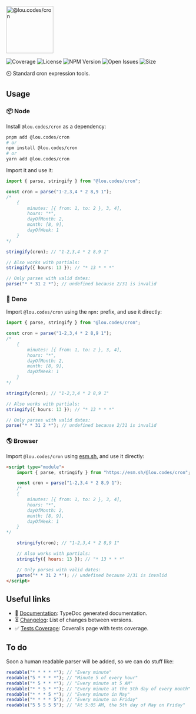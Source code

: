 <img id="logo" alt="@lou.codes/cron" src="https://lou.codes/logos/lou_codes_cron.svg" height="128" />

![Coverage][coverage-badge] ![License][license-badge]
![NPM Version][npm-version-badge] ![Open Issues][open-issues-badge]
![Size][size-badge]

⏲️ Standard cron expression tools.

## Usage

### 📦 Node

Install `@lou.codes/cron` as a dependency:

```bash
pnpm add @lou.codes/cron
# or
npm install @lou.codes/cron
# or
yarn add @lou.codes/cron
```

Import it and use it:

```typescript
import { parse, stringify } from "@lou.codes/cron";

const cron = parse("1-2,3,4 * 2 8,9 1");
/*
	{
		minutes: [{ from: 1, to: 2 }, 3, 4],
		hours: "*",
		dayOfMonth: 2,
		month: [8, 9],
		dayOfWeek: 1
	}
*/

stringify(cron); // "1-2,3,4 * 2 8,9 1"

// Also works with partials:
stringify({ hours: 13 }); // "* 13 * * *"

// Only parses with valid dates:
parse("* * 31 2 *"); // undefined because 2/31 is invalid
```

### 🦕 Deno

Import `@lou.codes/cron` using the `npm:` prefix, and use it directly:

```typescript
import { parse, stringify } from "@lou.codes/cron";

const cron = parse("1-2,3,4 * 2 8,9 1");
/*
	{
		minutes: [{ from: 1, to: 2 }, 3, 4],
		hours: "*",
		dayOfMonth: 2,
		month: [8, 9],
		dayOfWeek: 1
	}
*/

stringify(cron); // "1-2,3,4 * 2 8,9 1"

// Also works with partials:
stringify({ hours: 13 }); // "* 13 * * *"

// Only parses with valid dates:
parse("* * 31 2 *"); // undefined because 2/31 is invalid
```

### 🌎 Browser

Import `@lou.codes/cron` using [esm.sh][esm.sh], and use it directly:

```html
<script type="module">
	import { parse, stringify } from "https://esm.sh/@lou.codes/cron";

	const cron = parse("1-2,3,4 * 2 8,9 1");
	/*
	{
		minutes: [{ from: 1, to: 2 }, 3, 4],
		hours: "*",
		dayOfMonth: 2,
		month: [8, 9],
		dayOfWeek: 1
	}
*/

	stringify(cron); // "1-2,3,4 * 2 8,9 1"

	// Also works with partials:
	stringify({ hours: 13 }); // "* 13 * * *"

	// Only parses with valid dates:
	parse("* * 31 2 *"); // undefined because 2/31 is invalid
</script>
```

## Useful links

-   📝 [Documentation][documentation]: TypeDoc generated documentation.
-   ⏳ [Changelog][changelog]: List of changes between versions.
-   ✅ [Tests Coverage][coverage]: Coveralls page with tests coverage.

## To do

Soon a human readable parser will be added, so we can do stuff like:

```typescript
readable("* * * * *"); // "Every minute"
readable("5 * * * *"); // "Minute 5 of every hour"
readable("* 5 * * *"); // "Every minute at 5 AM"
readable("* * 5 * *"); // "Every minute at the 5th day of every month"
readable("* * * 5 *"); // "Every minute in May"
readable("* * * * 5"); // "Every minute on Friday"
readable("5 5 5 5 5"); // "At 5:05 AM, the 5th day of May on Friday"
```

<!-- Reference -->

[changelog]:
	https://github.com/loucyx/lou.codes/blob/main/packages/@lou.codes/cron/CHANGELOG.md
[coverage-badge]:
	https://img.shields.io/coveralls/github/loucyx/lou.codes.svg?label=Test+Coverage&labelColor=666&color=0a8
[coverage]: https://coveralls.io/github/loucyx/cron
[documentation]: https://lou.codes/libraries/lou_codes_cron/
[esm.sh]: https://esm.sh
[license-badge]:
	https://img.shields.io/npm/l/@lou.codes/cron.svg?label=License&labelColor=666&color=0a8
[npm-version-badge]:
	https://img.shields.io/npm/v/@lou.codes/cron.svg?label=NPM+Version&labelColor=666&color=0a8
[open-issues-badge]:
	https://img.shields.io/github/issues/loucyx/lou.codes.svg?label=Issues&labelColor=666&color=0a8
[size-badge]:
	https://img.shields.io/badge/dynamic/json?label=Bundle+Size&labelColor=666&color=0a8&suffix=KiB&query=%24.size&url=https%3A%2F%2Fraw.githubusercontent.com%2Floucyx%2Flou.codes%2Fmain%2Fpackages%2F%40lou.codes%2Fcron%2Fpackage.json
